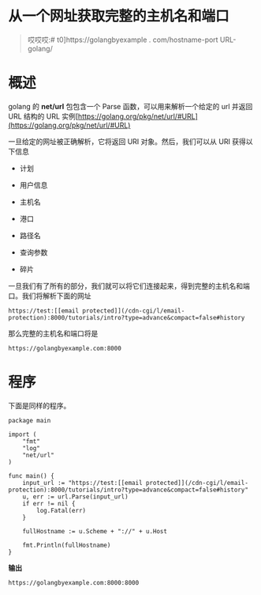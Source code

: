 # 从一个网址获取完整的主机名和端口

> 哎哎哎:# t0]https://golangbyexample . com/hostname-port URL-golang/

# **概述**

golang 的 **net/url** 包包含一个 Parse 函数，可以用来解析一个给定的 url 并返回 URL 结构的 URL 实例[https://golang.org/pkg/net/url/#URL](https://golang.org/pkg/net/url/#URL)

一旦给定的网址被正确解析，它将返回 URI 对象。然后，我们可以从 URI 获得以下信息

*   计划

*   用户信息

*   主机名

*   港口

*   路径名

*   查询参数

*   碎片

一旦我们有了所有的部分，我们就可以将它们连接起来，得到完整的主机名和端口。我们将解析下面的网址

```
https://test:[[email protected]](/cdn-cgi/l/email-protection):8000/tutorials/intro?type=advance&compact=false#history
```

那么完整的主机名和端口将是

```
https://golangbyexample.com:8000
```

# **程序**

下面是同样的程序。

```
package main

import (
	"fmt"
	"log"
	"net/url"
)

func main() {
	input_url := "https://test:[[email protected]](/cdn-cgi/l/email-protection):8000/tutorials/intro?type=advance&compact=false#history"
	u, err := url.Parse(input_url)
	if err != nil {
		log.Fatal(err)
	}

	fullHostname := u.Scheme + "://" + u.Host

	fmt.Println(fullHostname)
}
```

**输出**

```
https://golangbyexample.com:8000:8000
```